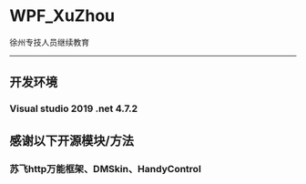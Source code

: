 # WPF_XuZhou
徐州专技人员继续教育

___
## 开发环境
### Visual studio 2019   .net 4.7.2


## 感谢以下开源模块/方法
### 苏飞http万能框架、DMSkin、HandyControl
